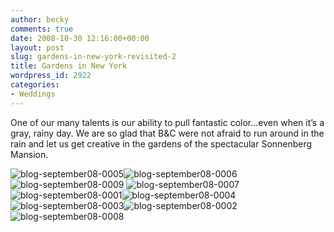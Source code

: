 ```yaml
---
author: becky
comments: true
date: 2008-10-30 12:16:00+00:00
layout: post
slug: gardens-in-new-york-revisited-2
title: Gardens in New York
wordpress_id: 2922
categories:
- Weddings
---
```


One of our many talents is our ability to pull fantastic color…even when it’s a gray, rainy day. We are so glad that B&C were not afraid to run around in the rain and let us get creative in the gardens of the spectacular Sonnenberg Mansion. 




![blog-september08-0005](http://bagdanoffphoto.com/wordpress/wp-content/uploads/2008/10/blog-september08-0005.jpg)![blog-september08-0006](http://bagdanoffphoto.com/wordpress/wp-content/uploads/2008/10/blog-september08-0006.jpg)![blog-september08-0009](http://bagdanoffphoto.com/wordpress/wp-content/uploads/2008/10/blog-september08-0009.jpg) ![blog-september08-0007](http://bagdanoffphoto.com/wordpress/wp-content/uploads/2008/10/blog-september08-0007.jpg)![blog-september08-0001](http://bagdanoffphoto.com/wordpress/wp-content/uploads/2008/10/blog-september08-0001.jpg)![blog-september08-0004](http://bagdanoffphoto.com/wordpress/wp-content/uploads/2008/10/blog-september08-0004.jpg)![blog-september08-0003](http://bagdanoffphoto.com/wordpress/wp-content/uploads/2008/10/blog-september08-0003.jpg)![blog-september08-0002](http://bagdanoffphoto.com/wordpress/wp-content/uploads/2008/10/blog-september08-0002.jpg)![blog-september08-0008](http://bagdanoffphoto.com/wordpress/wp-content/uploads/2008/10/blog-september08-0008.jpg)
